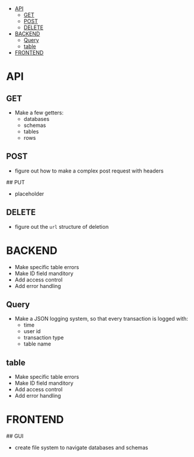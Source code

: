 - [API](#api)
  - [GET](#get)
  - [POST](#post)
  - [DELETE](#delete)
- [BACKEND](#backend)
  - [Query](#query)
  - [table](#table)
- [FRONTEND](#frontend)

# API

## GET

- Make a few getters:
  - databases
  - schemas
  - tables
  - rows

## POST

- figure out how to make a complex post request with headers

## PUT

- placeholder

## DELETE

- figure out the `url` structure of deletion

# BACKEND

- Make specific table errors
- Make ID field manditory
- Add access control
- Add error handling

## Query

- Make a JSON logging system, so that every transaction is logged with:
  - time
  - user id
  - transaction type
  - table name

## table

- Make specific table errors
- Make ID field manditory
- Add access control
- Add error handling

# FRONTEND

## GUI

- create file system to navigate databases and schemas
